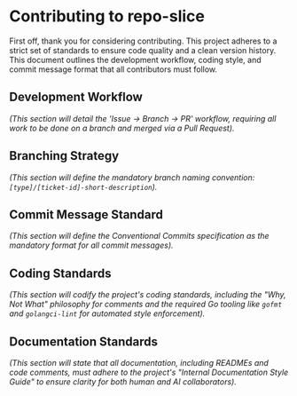 # Contributing to repo-slice

First off, thank you for considering contributing. This project adheres to a strict set of standards to ensure code quality and a clean version history. This document outlines the development workflow, coding style, and commit message format that all contributors must follow.

## Development Workflow

*(This section will detail the 'Issue -> Branch -> PR' workflow, requiring all work to be done on a branch and merged via a Pull Request).*

## Branching Strategy

*(This section will define the mandatory branch naming convention: `[type]/[ticket-id]-short-description`).*

## Commit Message Standard

*(This section will define the Conventional Commits specification as the mandatory format for all commit messages).*

## Coding Standards

*(This section will codify the project's coding standards, including the "Why, Not What" philosophy for comments and the required Go tooling like `gofmt` and `golangci-lint` for automated style enforcement).*

## Documentation Standards

*(This section will state that all documentation, including READMEs and code comments, must adhere to the project's "Internal Documentation Style Guide" to ensure clarity for both human and AI collaborators).*